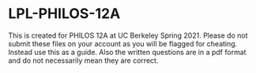 # LPL-PHILOS-12A
This is created for PHILOS 12A at UC Berkeley Spring 2021. Please do not submit these files on your account as you will be flagged for cheating. Instead use this as a guide. Also the written questions are in a pdf format and do not necessarily mean they are correct.
